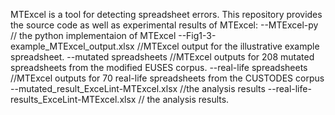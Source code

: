  MTExcel is a tool for detecting spreadsheet errors.
 This repository provides the source code as well as experimental results of MTExcel:
 --MTExcel-py // the python implementaion of MTExcel
 --Fig1-3-example_MTExcel_output.xlsx  //MTExcel output for the illustrative example spreadsheet.
 --mutated spreadsheets  //MTExcel outputs for 208 mutated spreadsheets from the modified EUSES corpus.
 --real-life spreadsheets //MTExcel outputs for 70 real-life spreadsheets from the CUSTODES corpus
 --mutated_result_ExceLint-MTExcel.xlsx   //the analysis results
 --real-life-results_ExceLint-MTExcel.xlsx // the analysis results.
